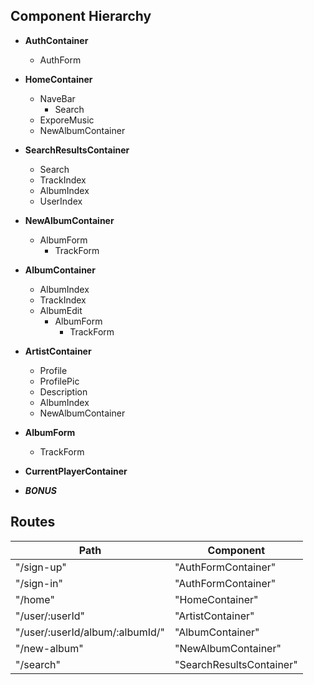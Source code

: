 ## Component Hierarchy

* **AuthContainer**
  * AuthForm

* **HomeContainer**
  * NaveBar
    * Search
  * ExporeMusic
  * NewAlbumContainer

* **SearchResultsContainer**
  * Search
  * TrackIndex
  * AlbumIndex
  * UserIndex

* **NewAlbumContainer**
  * AlbumForm
    * TrackForm

* **AlbumContainer**
  * AlbumIndex
  * TrackIndex
  * AlbumEdit
    * AlbumForm
      * TrackForm

* **ArtistContainer**
  * Profile
  * ProfilePic
  * Description
  * AlbumIndex
  * NewAlbumContainer

* **AlbumForm**
  * TrackForm

* **CurrentPlayerContainer**


* ***BONUS***

## Routes
|Path   | Component   |
|-|-|
| "/sign-up" | "AuthFormContainer" |
| "/sign-in" | "AuthFormContainer" |
| "/home" | "HomeContainer" |
| "/user/:userId" | "ArtistContainer" |
| "/user/:userId/album/:albumId/" | "AlbumContainer" |
| "/new-album" | "NewAlbumContainer" |
| "/search" | "SearchResultsContainer" |
